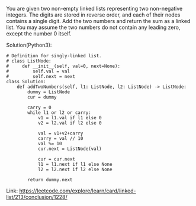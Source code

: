You are given two non-empty linked lists representing two non-negative integers. 
The digits are stored in reverse order, and each of their nodes contains a single digit. 
Add the two numbers and return the sum as a linked list.
You may assume the two numbers do not contain any leading zero, except the number 0 itself.

Solution(Python3):
```
# Definition for singly-linked list.
# class ListNode:
#     def __init__(self, val=0, next=None):
#         self.val = val
#         self.next = next
class Solution:
    def addTwoNumbers(self, l1: ListNode, l2: ListNode) -> ListNode:
        dummy = ListNode
        cur = dummy
        
        carry = 0
        while l1 or l2 or carry:
            v1 = l1.val if l1 else 0
            v2 = l2.val if l2 else 0
            
            val = v1+v2+carry
            carry = val // 10
            val %= 10
            cur.next = ListNode(val)
            
            cur = cur.next
            l1 = l1.next if l1 else None
            l2 = l2.next if l2 else None
            
        return dummy.next
```

Link: https://leetcode.com/explore/learn/card/linked-list/213/conclusion/1228/
